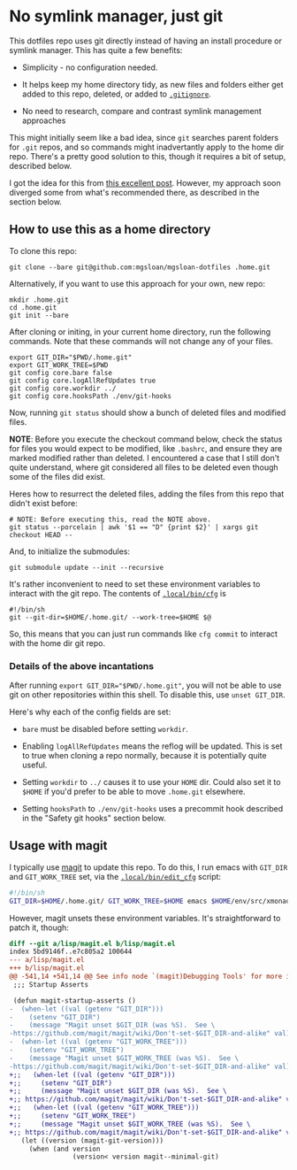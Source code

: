 # No symlink manager, just git

This dotfiles repo uses git directly instead of having an install
procedure or symlink manager. This has quite a few benefits:

* Simplicity - no configuration needed.

* It helps keep my home directory tidy, as new files and folders
  either get added to this repo, deleted, or added to
  [`.gitignore`](/.gitignore).

* No need to research, compare and contrast symlink management
  approaches

This might initially seem like a bad idea, since `git` searches parent
folders for `.git` repos, and so commands might inadvertantly apply to
the home dir repo. There's a pretty good solution to this, though it
requires a bit of setup, described below.

I got the idea for this from [this excellent
post](https://developer.atlassian.com/blog/2016/02/best-way-to-store-dotfiles-git-bare-repo/).
However, my approach soon diverged some from what's recommended there,
as described in the section below.

## How to use this as a home directory

To clone this repo:

```
git clone --bare git@github.com:mgsloan/mgsloan-dotfiles .home.git
```

Alternatively, if you want to use this approach for your own, new
repo:

```
mkdir .home.git
cd .home.git
git init --bare
```

After cloning or initing, in your current home directory, run the
following commands.  Note that these commands will not change any of
your files.

```
export GIT_DIR="$PWD/.home.git"
export GIT_WORK_TREE=$PWD
git config core.bare false
git config core.logAllRefUpdates true
git config core.workdir ../
git config core.hooksPath ./env/git-hooks
```

Now, running `git status` should show a bunch of deleted files and
modified files.

**NOTE**: Before you execute the checkout command below, check the
status for files you would expect to be modified, like `.bashrc`, and
ensure they are marked modified rather than deleted.  I encountered a
case that I still don't quite understand, where git considered all
files to be deleted even though some of the files did exist.

Heres how to resurrect the deleted files, adding the files from this
repo that didn't exist before:

```
# NOTE: Before executing this, read the NOTE above.
git status --porcelain | awk '$1 == "D" {print $2}' | xargs git checkout HEAD --
```

And, to initialize the submodules:

```
git submodule update --init --recursive
```

It's rather inconvenient to need to set these environment variables to
interact with the git repo.  The contents of
[`.local/bin/cfg`](/.local/bin/cfg) is

```
#!/bin/sh
git --git-dir=$HOME/.home.git/ --work-tree=$HOME $@
```

So, this means that you can just run commands like `cfg commit` to
interact with the home dir git repo.

### Details of the above incantations

After running `export GIT_DIR="$PWD/.home.git"`, you will not be able
to use git on other repositories within this shell. To disable this,
use `unset GIT_DIR`.

Here's why each of the config fields are set:

* `bare` must be disabled before setting `workdir`.

* Enabling `logAllRefUpdates` means the reflog will be updated. This is set to
  true when cloning a repo normally, because it is potentially quite useful.

* Setting `workdir` to `../` causes it to use your `HOME` dir.  Could also set it
  to `$HOME` if you'd prefer to be able to move `.home.git` elsewhere.

* Setting `hooksPath` to `./env/git-hooks` uses a precommit hook described in
  the "Safety git hooks" section below.

## Usage with magit

I typically use [magit](https://magit.vc/) to update this repo. To do
this, I run emacs with `GIT_DIR` and `GIT_WORK_TREE` set, via the
[`.local/bin/edit_cfg`](/.local/bin/edit_cfg) script:

```sh
#!/bin/sh
GIT_DIR=$HOME/.home.git/ GIT_WORK_TREE=$HOME emacs $HOME/env/src/xmonad.hs $@
```

However, magit unsets these environment variables.  It's
straightforward to patch it, though:

```diff
diff --git a/lisp/magit.el b/lisp/magit.el
index 5bd9146f..e7c805a2 100644
--- a/lisp/magit.el
+++ b/lisp/magit.el
@@ -541,14 +541,14 @@ See info node `(magit)Debugging Tools' for more information."
 ;;; Startup Asserts

 (defun magit-startup-asserts ()
-  (when-let ((val (getenv "GIT_DIR")))
-    (setenv "GIT_DIR")
-    (message "Magit unset $GIT_DIR (was %S).  See \
-https://github.com/magit/magit/wiki/Don't-set-$GIT_DIR-and-alike" val))
-  (when-let ((val (getenv "GIT_WORK_TREE")))
-    (setenv "GIT_WORK_TREE")
-    (message "Magit unset $GIT_WORK_TREE (was %S).  See \
-https://github.com/magit/magit/wiki/Don't-set-$GIT_DIR-and-alike" val))
+;;   (when-let ((val (getenv "GIT_DIR")))
+;;     (setenv "GIT_DIR")
+;;     (message "Magit unset $GIT_DIR (was %S).  See \
+;; https://github.com/magit/magit/wiki/Don't-set-$GIT_DIR-and-alike" val))
+;;   (when-let ((val (getenv "GIT_WORK_TREE")))
+;;     (setenv "GIT_WORK_TREE")
+;;     (message "Magit unset $GIT_WORK_TREE (was %S).  See \
+;; https://github.com/magit/magit/wiki/Don't-set-$GIT_DIR-and-alike" val))
   (let ((version (magit-git-version)))
     (when (and version
                (version< version magit--minimal-git)
```
